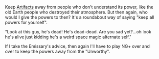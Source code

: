 Keep [Artifacts](Artifacts.md) away from people who don't understand its power, like the old Earth people who destroyed their atmosphere. But then again, who would I give the powers to then? It's a roundabout way of saying "keep all powers for yourself".

"Look at this guy, he's dead! He's dead-dead. Are you sad yet?...oh look he's alive just kidding he's a weird space magic alternate self."

If I take the Emissary's advice, then again I'll have to play NG+ over and over to keep the powers away from the "Unworthy".
